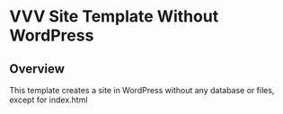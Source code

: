 # VVV Site Template Without WordPress

## Overview
This template creates a site in WordPress without any database or files, except for index.html
